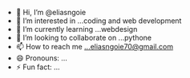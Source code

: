 - 👋 Hi, I’m @eliasngoie
- 👀 I’m interested in ...coding and web development
- 🌱 I’m currently learning ...webdesign
- 💞️ I’m looking to collaborate on ...pythone
- 📫 How to reach me ...eliasngoie70@gmail.com
- 😄 Pronouns: ...
- ⚡ Fun fact: ...

<!---
eliasngoie/eliasngoie is a ✨ special ✨ repository because its `README.md` (this file) appears on your GitHub profile.
You can click the Preview link to take a look at your changes.
--->
